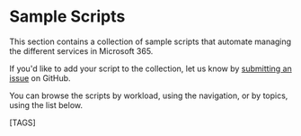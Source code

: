 # Sample Scripts

This section contains a collection of sample scripts that automate managing the different services in Microsoft 365.

If you'd like to add your script to the collection, let us know by [submitting an issue](https://github.com/pnp/cli-microsoft365/issues/new) on GitHub.

You can browse the scripts by workload, using the navigation, or by topics, using the list below.

[TAGS]
